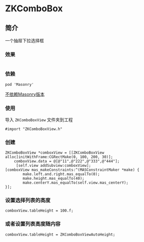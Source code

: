 # ZKComboBox
## 简介
一个抽屉下拉选择框  
### 效果
![]()  
### 依赖
```
pod 'Masonry'
```
[不依赖Masonry版本](https://github.com/zkil/ZKComboBox/tree/frame%E7%89%88%E6%9C%AC)

### 使用
导入 `ZKComboBoxView` 文件夹到工程

`#import "ZKComboBoxView.h"`  

### 创建 
```
ZKComboBoxView *comboxView = [[ZKComboBoxView alloc]initWithFrame:CGRectMake(0, 100, 200, 30)];
    comboxView.data = @[@"11",@"222",@"333",@"444"];
     [self.view addSubview:comboxView];
[comboxView mas_makeConstraints:^(MASConstraintMaker *make) {
        make.left.and.right.mas_equalTo(0);
        make.height.mas_equalTo(40);
        make.centerY.mas_equalTo(self.view.mas_centerY);
}];
```

### 设置选择列表的高度
```
comboxView.tableHeight = 100.f;
```

### 或者设置列表高度随内容
```
comboxView.tableHeight = ZKComboBoxViewAutoHeight;
```